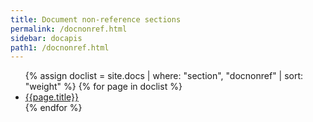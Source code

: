 ```yaml
---
title: Document non-reference sections
permalink: /docnonref.html
sidebar: docapis
path1: /docnonref.html
---
```


<ul class="onPageMinitoc">
{% assign doclist = site.docs | where: "section", "docnonref" | sort: "weight" %}
{% for page in doclist %}
<li><a href="{{page.permalink | remove: "/" }}">{{page.title}}</a></li>
{% endfor %}
</ul>

